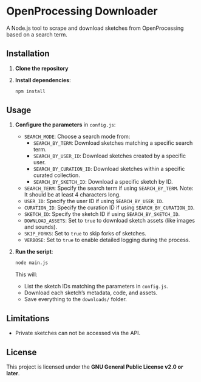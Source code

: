 # OpenProcessing Downloader

A Node.js tool to scrape and download sketches from OpenProcessing based on a search term.

## Installation

1. **Clone the repository**

2. **Install dependencies**:

   ```bash
   npm install
   ```

## Usage

1. **Configure the parameters** in `config.js`:
   - `SEARCH_MODE`: Choose a search mode from:
     - `SEARCH_BY_TERM`: Download sketches matching a specific search term.
     - `SEARCH_BY_USER_ID`: Download sketches created by a specific user.
     - `SEARCH_BY_CURATION_ID`: Download sketches within a specific curated collection.
     - `SEARCH_BY_SKETCH_ID`: Download a specific sketch by ID.
   - `SEARCH_TERM`: Specify the search term if using `SEARCH_BY_TERM`. Note: It should be at least 4 characters long.
   - `USER_ID`: Specify the user ID if using `SEARCH_BY_USER_ID`.
   - `CURATION_ID`: Specify the curation ID if using `SEARCH_BY_CURATION_ID`.
   - `SKETCH_ID`: Specify the sketch ID if using `SEARCH_BY_SKETCH_ID`.
   - `DOWNLOAD_ASSETS`: Set to `true` to download sketch assets (like images and sounds).
   - `SKIP_FORKS`: Set to `true` to skip forks of sketches.
   - `VERBOSE`: Set to `true` to enable detailed logging during the process.

2. **Run the script**:

   ```bash
   node main.js
   ```

   This will:
   - List the sketch IDs matching the parameters in `config.js`.
   - Download each sketch’s metadata, code, and assets.
   - Save everything to the `downloads/` folder.

## Limitations

- Private sketches can not be accessed via the API.

## License

This project is licensed under the **GNU General Public License v2.0 or later**.